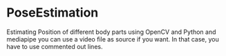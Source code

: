 # PoseEstimation
Estimating Position of different body parts using OpenCV and Python and mediapipe
you can use a video file as source if you want. In that case, you have to use commented out lines.
